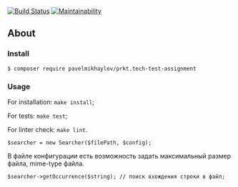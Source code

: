 [![Build Status](https://travis-ci.com/badta5te/prkt.tech-test-assignment.svg?branch=master)](https://travis-ci.com/badta5te/prkt.tech-test-assignment)
[![Maintainability](https://api.codeclimate.com/v1/badges/5a41768b769963817ca8/maintainability)](https://codeclimate.com/github/badta5te/prkt.tech-test-assignment/maintainability)

## About

### Install

`$ composer require pavelmikhaylov/prkt.tech-test-assignment`

### Usage

For installation: `make install`;

For tests: `make test`;

For linter check: `make lint`.

`$searcher = new Searcher($filePath, $config);`

В файле конфигурации есть возможность задать максимальный размер файла, mime-type файла.

`$searcher->getOccurrence($string); // поиск вхождения строки в файл;`
